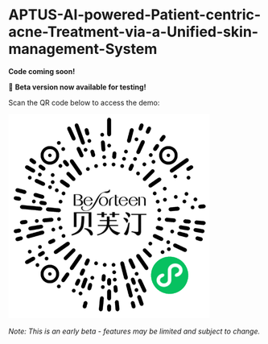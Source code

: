 # APTUS-AI-powered-Patient-centric-acne-Treatment-via-a-Unified-skin-management-System

**Code coming soon!**  

🚀 **Beta version now available for testing!**  

Scan the QR code below to access the demo:  

![QR Code](APTUS_Mini-program_QR_code.png)  

*Note: This is an early beta - features may be limited and subject to change.*
